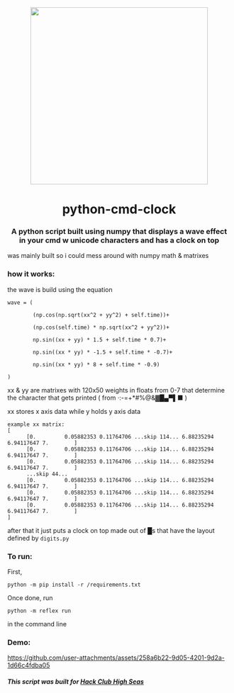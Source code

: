 

<div align="center">
  <img src="https://github.com/user-attachments/assets/276fe645-428f-4107-97c4-036264ae1cc6" width="400">
  <h1>python-cmd-clock</h1>
    <h3>A python script built using numpy that displays a wave effect in your cmd w unicode characters and has a clock on top</h3>
</div>

was mainly built so i could mess around with numpy math & matrixes 

### how it works:

the wave is build using the equation

    wave = (

            (np.cos(np.sqrt(xx^2 + yy^2) + self.time))+
            
            (np.cos(self.time) * np.sqrt(xx^2 + yy^2))+
            
            np.sin((xx + yy) * 1.5 + self.time * 0.7)+
            
            np.sin((xx * yy) * -1.5 + self.time * -0.7)+
            
            np.sin((xx * yy) * 8 + self.time * -0.9) 
            
    )


xx & yy are matrixes with 120x50 weights in floats from 0-7 that determine the character that gets printed ( from ·:-=+*#%@&▓█▄▀▌■ )

xx stores x axis data while y holds y axis data



```
example xx matrix:
[
      [0.         0.05882353 0.11764706 ...skip 114... 6.88235294 6.94117647 7.        ]
      [0.         0.05882353 0.11764706 ...skip 114... 6.88235294 6.94117647 7.        ]
      [0.         0.05882353 0.11764706 ...skip 114... 6.88235294 6.94117647 7.        ]
      ...skip 44...
      [0.         0.05882353 0.11764706 ...skip 114... 6.88235294 6.94117647 7.        ]
      [0.         0.05882353 0.11764706 ...skip 114... 6.88235294 6.94117647 7.        ]
      [0.         0.05882353 0.11764706 ...skip 114... 6.88235294 6.94117647 7.        ]
]
```



after that it just puts a clock on top made out of █s that have the layout defined by `digits.py`



### To run:
First,

`python -m pip install -r /requirements.txt`

Once done, run

`python -m reflex run` 

in the command line



### Demo:


https://github.com/user-attachments/assets/258a6b22-9d05-4201-9d2a-1d66c4fdba05



##### This script was built for [Hack Club High Seas](https://highseas.hackclub.com/)
